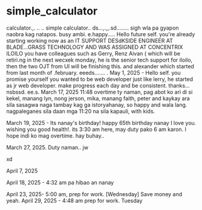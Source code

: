 # simple_calculator
calculator.,.
..
..
simple calculator..
ds...,.,,.sd........
sigh wla pa gyapon naobra kag natapos. busy ambi. e.happy.....
Hello future self. you're already starting working now as an IT SUPPORT DESdKSIDE ENGINEER AT BLADE...GRASS TECHNOLOGY AND WAS ASSIGNED AT CONCENTRIX ILOILO
you have colleagues such as Gerry, Renz Aivan ( which will be retiri.ng in the next wecxek monday, he is the senior tech support for iloilo, then the two OJT from UI will be finishing this. and alexander which started from last month of .february. eeeds.......
.
May 1, 2025 - Hello self. you promise yourself you wanted to be web developer just like lerry, he started as jr web developer. make progress each day and be consistent. thanks...
nsbssd.
 ee.s.
March 17, 2025 11:48 overtime ty naman, pag abot ko ari di si kekel, manang lyn, nong jerson, mika, manang faith, peter and kaykay ara sila sasagwa naga tambay kag ga istoryahanay, so happy and wala lang. nagpaleganes sila daan mga 11:20 na sila kapauli, with kids.

March 19, 2025 - Its nanay's birthday! happy 65th birthday nanay I love you. wishing you good health!. its 3:30 am here, may duty pako 6 am karon. I hope indi ko mag overtime. hay buhay..

March 27, 2025. Duty naman..
jw

xd

April 7, 2025

April 18, 2025 - 4:32 am pa hibao an nanay

April 23, 2025- 5:00 am, prep for work. [Wednesday] Save money and yeah.
April 29, 2025 - 4:48 am prep for work. Tuesday
